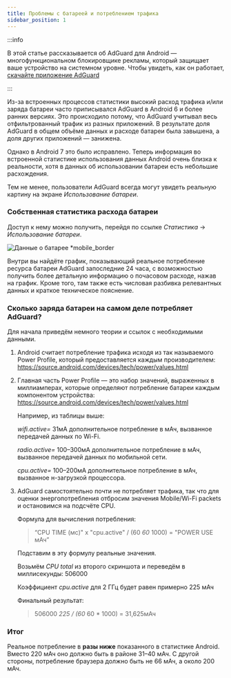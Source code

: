 ```yaml
---
title: Проблемы с батареей и потреблением трафика
sidebar_position: 1
---
```


:::info

В этой статье рассказывается об AdGuard для Android — многофункциональном блокировщике рекламы, который защищает ваше устройство на системном уровне. Чтобы увидеть, как он работает, [скачайте приложение AdGuard](https://agrd.io/download-kb-adblock)

:::

Из-за встроенных процессов статистики высокий расход трафика и/или заряда батареи часто приписывался AdGuard в Android 6 и более ранних версиях. Это происходило потому, что AdGuard учитывал весь отфильтрованный трафик из разных приложений. В результате доля AdGuard в общем объёме данных и расходе батареи была завышена, а доля других приложений — занижена.

Однако в Android 7 это было исправлено. Теперь информация во встроенной статистике использования данных Android очень близка к реальности, хотя в данных об использовании батареи есть небольшие расхождения.

Тем не менее, пользователи AdGuard всегда могут увидеть реальную картину на экране *Использование батареи*.

### Собственная статистика расхода батареи

Доступ к нему можно получить, перейдя по ссылке *Статистика* → *Использование батареи*.

![Данные о батарее *mobile_border](https://cdn.adtidy.org/content/articles/battery/1.png)

Внутри вы найдёте график, показывающий реальное потребление ресурса батареи AdGuard запоследние 24 часа, с возможностью получить более детальную информацию о почасовом расходе, нажав на график. Кроме того, там также есть числовая разбивка релевантных данных и краткое техническое пояснение.

### Сколько заряда батареи на самом деле потребляет AdGuard?

Для начала приведём немного теории и ссылок с необходимыми данными.

1. Android считает потребление трафика исходя из так называемого Power Profile, который предоставляется каждым производителем: <https://source.android.com/devices/tech/power/values.html>

1. Главная часть Power Profile — это набор значений, выраженных в миллиамперах, которые определяют потребление батареи каждым компонентом устройства: <https://source.android.com/devices/tech/power/values.html>

    Например, из таблицы выше:

    *wifi.active=* 31мА дополнительное потребление в мАч, вызванное передачей данных по Wi-Fi.

    *radio.active=* 100–300мА дополнительное потребление в мАч, вызванное передачей данных по мобильной сети.

    *cpu.active=* 100–200мА дополнительное потребление в мАч, вызванное н-загрузкой процессора.

1. AdGuard самостоятельно почти не потребляет трафика, так что для оценки энергопотребления отбросим значения Mobile/Wi-Fi packets и остановимся на подсчёте CPU.

    Формула для вычисления потребления:

    > “CPU TIME (мс)" x "cpu.active" / (60 *60* 1000) = "POWER USE мАч”

    Подставим в эту формулу реальные значения.

    Возьмём *CPU total* из второго скриншота и переведём в миллисекунды: 506000

    Коэффициент *cpu.active* для 2 ГГц будет равен примерно 225 мАч

    Финальный результат:

    > 506000 *225 / (60* 60 * 1000) = 31,625мАч

### Итог

Реальное потребление в **разы ниже** показанного в статистике Android. Вместо 220 мАч оно должно быть в районе 31–40 мАч. С другой стороны, потребление браузера должно быть не 66 мАч, а около 200 мАч.
